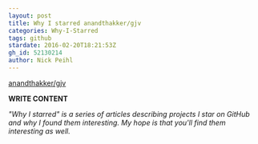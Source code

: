 ```yaml
---
layout: post
title: Why I starred anandthakker/gjv
categories: Why-I-Starred
tags: github
stardate: 2016-02-20T18:21:53Z
gh_id: 52130214
author: Nick Peihl
---
```


[anandthakker/gjv](https://github.com/anandthakker/gjv)

**WRITE CONTENT**

*"Why I starred" is a series of articles describing projects I star on GitHub and why I found them interesting. My hope is that you'll find them interesting as well.*

